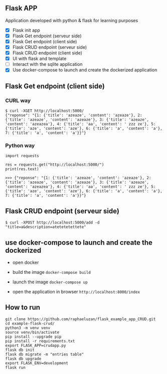 ## Flask APP

Application developed with python & flask for learning purposes

- [x] Flask init app
- [x] Flask Get endpoint (serveur side)
- [x] Flask Get endpoint (client side)
- [x] Flask CRUD endpoint (serveur side)
- [x] Flask CRUD endpoint (client side)
- [x] UI with flask and template
- [ ] Interact with the sqlite application
- [x] Use docker-compose to launch and create the dockerized application

## Flask Get endpoint (client side)

### CURL way

```
$ curl -XGET http://localhost:5000/
{"reponse": "{1: {'title': 'azeaze', 'content': 'azeaze'}, 2: {'title': 'azeaze', 'content': 'azeaze'}, 3: {'title': 'azeaze', 'content': 'azeazea'}, 4: {'title': 'aa', 'content': ' zzz ze'}, 5: {'title': 'aze', 'content': 'aze'}, 6: {'title': 'a', 'content': 'a'}, 7: {'title': 'a', 'content': 'a'}}"}
```

### Python way

```
import requests

res = requests.get("http://localhost:5000/")
print(res.text)

>>> {"reponse": "{1: {'title': 'azeaze', 'content': 'azeaze'}, 2: {'title': 'azeaze', 'content': 'azeaze'}, 3: {'title': 'azeaze', 'content': 'azeazea'}, 4: {'title': 'aa', 'content': ' zzz ze'}, 5: {'title': 'aze', 'content': 'aze'}, 6: {'title': 'a', 'content': 'a'}, 7: {'title': 'a', 'content': 'a'}}"}
```



## Flask CRUD endpoint (serveur side)
```
$ curl -XPOST http://localhost:5000/add -d "title=a&description=atetetetettete"
```
## use docker-compose to launch and create the dockerized 

* open docker 
* build the image
`docker-compose build`

* launch the image
`docker-compose up`

* open the application in browser
`http://localhost:8000/index`

## How to run 

```
git clone https://github.com/raphaeluzan/flask_example_app_CRUD.git
cd example-flask-crud/
python3 -m venv venv
source venv/bin/activate
pip install --upgrade pip
pip install -r requirements.txt
export FLASK_APP=crudapp.py
flask db init
flask db migrate -m "entries table"
flask db upgrade
export FLASK_ENV=development
flask run
```